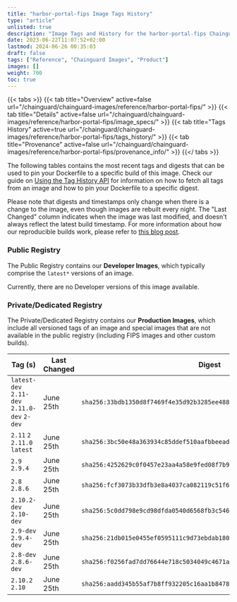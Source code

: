 ```yaml
---
title: "harbor-portal-fips Image Tags History"
type: "article"
unlisted: true
description: "Image Tags and History for the harbor-portal-fips Chainguard Image"
date: 2023-06-22T11:07:52+02:00
lastmod: 2024-06-26 00:35:03
draft: false
tags: ["Reference", "Chainguard Images", "Product"]
images: []
weight: 700
toc: true
---
```


{{< tabs >}}
{{< tab title="Overview" active=false url="/chainguard/chainguard-images/reference/harbor-portal-fips/" >}}
{{< tab title="Details" active=false url="/chainguard/chainguard-images/reference/harbor-portal-fips/image_specs/" >}}
{{< tab title="Tags History" active=true url="/chainguard/chainguard-images/reference/harbor-portal-fips/tags_history/" >}}
{{< tab title="Provenance" active=false url="/chainguard/chainguard-images/reference/harbor-portal-fips/provenance_info/" >}}
{{</ tabs >}}

The following tables contains the most recent tags and digests that can be used to pin your Dockerfile to a specific build of this image. Check our guide on [Using the Tag History API](/chainguard/chainguard-images/using-the-tag-history-api/) for information on how to fetch all tags from an image and how to pin your Dockerfile to a specific digest.

Please note that digests and timestamps only change when there is a change to the image, even though images are rebuilt every night. The "Last Changed" column indicates when the image was last modified, and doesn't always reflect the latest build timestamp. For more information about how our reproducible builds work, please refer to [this blog post](https://www.chainguard.dev/unchained/reproducing-chainguards-reproducible-image-builds).

### Public Registry
The Public Registry contains our **Developer Images**, which typically comprise the `latest*` versions of an image.

Currently, there are no Developer versions of this image available.

### Private/Dedicated Registry
The Private/Dedicated Registry contains our **Production Images**, which include all versioned tags of an image and special images that are not available in the public registry (including FIPS images and other custom builds).

| Tag (s)                                       | Last Changed | Digest                                                                    |
|-----------------------------------------------|--------------|---------------------------------------------------------------------------|
|  `latest-dev` `2.11-dev` `2.11.0-dev` `2-dev` | June 25th    | `sha256:33bdb1350d8f7469f4e35d92b3285ee48855b4a53d6cf8b33851ffe784fa770a` |
|  `2.11` `2` `2.11.0` `latest`                 | June 25th    | `sha256:3bc50e48a363934c85ddef510aafbbeeadc9b086d6fcf9520cbca275ed5757a2` |
|  `2.9` `2.9.4`                                | June 25th    | `sha256:4252629c0f0457e23aa4a58e9fed08f7b99b362b570ff02418bbedd08b630df7` |
|  `2.8` `2.8.6`                                | June 25th    | `sha256:fcf3073b33dfb3e8a4037ca082119c51f6307a7252aec8d85f82873ebb316db1` |
|  `2.10.2-dev` `2.10-dev`                      | June 25th    | `sha256:5c0dd798e9cd98dfda0540d6568fb3c5469243c1e7a94b5ec2972ad964f9b832` |
|  `2.9-dev` `2.9.4-dev`                        | June 25th    | `sha256:21db015e0455ef0595111c9d73ebdab1804f1a059e1a01c165b50e9d668a07f9` |
|  `2.8-dev` `2.8.6-dev`                        | June 25th    | `sha256:f0256fad7dd76644e718c5034049c4671a34305ebd8bb7bd8eddf3b9bb080f57` |
|  `2.10.2` `2.10`                              | June 25th    | `sha256:aadd345b55af7b8ff932205c16aa1b8478c97758d3a84d15b309e3c559b8365d` |

